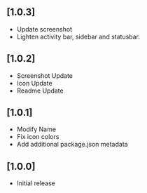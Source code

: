 ## [1.0.3]
- Update screenshot
- Lighten activity bar, sidebar and statusbar.

## [1.0.2]
- Screenshot Update
- Icon Update
- Readme Update

## [1.0.1]
- Modify Name
- Fix icon colors
- Add additional package.json metadata

## [1.0.0]

- Initial release
